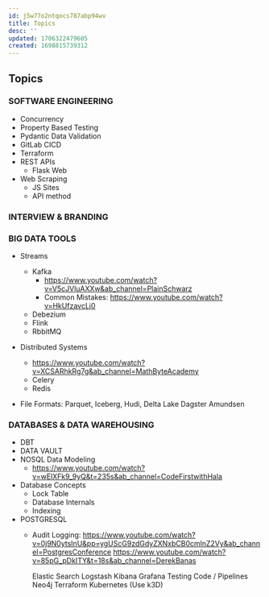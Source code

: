 ```yaml
---
id: j5w77o2ntqocs787abp94wv
title: Topics
desc: ''
updated: 1706322479605
created: 1698815739312
---
```


## Topics

### SOFTWARE ENGINEERING


- Concurrency
- Property Based Testing
- Pydantic Data Validation
- GitLab CICD
- Terraform
- REST APIs
  - Flask Web
- Web Scraping
  - JS Sites
  - API method

### INTERVIEW & BRANDING

### BIG DATA TOOLS

- Streams
  - Kafka
    - <https://www.youtube.com/watch?v=V5cJVluAXXw&ab_channel=PlainSchwarz>
    - Common Mistakes: <https://www.youtube.com/watch?v=HkUfzavcLj0>
  - Debezium
  - Flink
  - RbbitMQ

- Distributed Systems
  - <https://www.youtube.com/watch?v=XCSARhkRg7g&ab_channel=MathByteAcademy>
  - Celery
  - Redis
- File Formats:  Parquet, Iceberg, Hudi, Delta Lake
    Dagster
    Amundsen

### DATABASES & DATA WAREHOUSING

- DBT
- DATA VAULT
- NOSQL Data Modeling
  - <https://www.youtube.com/watch?v=wElXFk9_9yQ&t=235s&ab_channel=CodeFirstwithHala>
- Database Concepts
  - Lock Table
  - Database Internals
  - Indexing
- POSTGRESQL
  - Audit Logging: <https://www.youtube.com/watch?v=0j9N0ytsInU&pp=ygUScG9zdGdyZXNxbCB0cmlnZ2Vy&ab_channel=PostgresConference>
    <https://www.youtube.com/watch?v=85pG_pDkITY&t=18s&ab_channel=DerekBanas>

    Elastic Search
    Logstash
    Kibana
    Grafana
    Testing Code / Pipelines
    Neo4j
    Terraform
    Kubernetes (Use k3D)